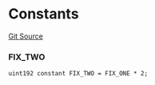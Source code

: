 # Constants
[Git Source](https://github.com/larrythecucumber321/protocol/blob/aabf2c9d4120808940fb3be9193cb66ea71ac351/contracts/facade/FacadeTest.sol)

### FIX_TWO

```solidity
uint192 constant FIX_TWO = FIX_ONE * 2;
```

